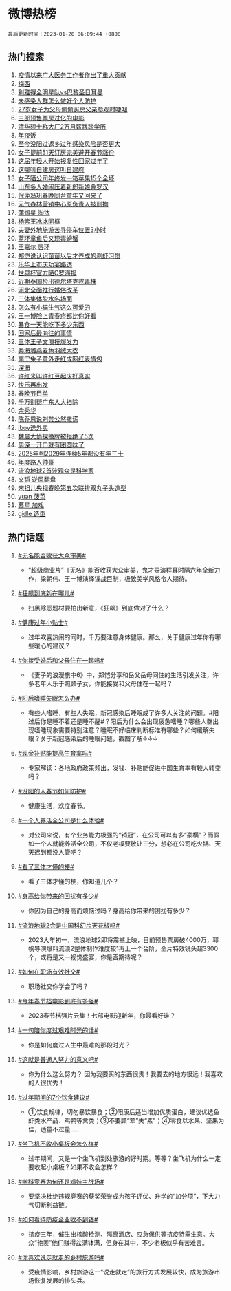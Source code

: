 # 微博热榜

`最后更新时间：2023-01-20 06:09:44 +0800`

## 热门搜索

1. [疫情以来广大医务工作者作出了重大贡献](https://m.weibo.cn/search?containerid=100103type%3D1%26t%3D10%26q%3D%23%E7%96%AB%E6%83%85%E4%BB%A5%E6%9D%A5%E5%B9%BF%E5%A4%A7%E5%8C%BB%E5%8A%A1%E5%B7%A5%E4%BD%9C%E8%80%85%E4%BD%9C%E5%87%BA%E4%BA%86%E9%87%8D%E5%A4%A7%E8%B4%A1%E7%8C%AE%23&stream_entry_id=51&isnewpage=1&extparam=seat%3D1%26cate%3D10103%26dgr%3D0%26filter_type%3Drealtimehot%26pos%3D0%26c_type%3D51%26display_time%3D1674166183%26pre_seqid%3D167416618365308577303&luicode=10000011&lfid=106003type%253D25%2526t%253D3%2526disable_hot%253D1%2526filter_type%253Drealtimehot)
1. [梅西](https://m.weibo.cn/search?containerid=100103type%3D1%26t%3D10%26q%3D%E6%A2%85%E8%A5%BF&stream_entry_id=31&isnewpage=1&extparam=seat%3D1%26realpos%3D1%26band_rank%3D1%26lcate%3D5001%26pos%3D0%26c_type%3D31%26filter_type%3Drealtimehot%26flag%3D0%26q%3D%25E6%25A2%2585%25E8%25A5%25BF%26stream_entry_id%3D31%26dgr%3D0%26cate%3D5001%26display_time%3D1674166183%26pre_seqid%3D167416618365308577303&luicode=10000011&lfid=106003type%253D25%2526t%253D3%2526disable_hot%253D1%2526filter_type%253Drealtimehot)
1. [利雅得全明星队vs巴黎圣日耳曼](https://m.weibo.cn/search?containerid=100103type%3D1%26t%3D10%26q%3D%23%E5%88%A9%E9%9B%85%E5%BE%97%E5%85%A8%E6%98%8E%E6%98%9F%E9%98%9Fvs%E5%B7%B4%E9%BB%8E%E5%9C%A3%E6%97%A5%E8%80%B3%E6%9B%BC%23&stream_entry_id=31&isnewpage=1&extparam=seat%3D1%26realpos%3D2%26band_rank%3D2%26lcate%3D5001%26pos%3D1%26c_type%3D31%26filter_type%3Drealtimehot%26flag%3D0%26q%3D%2523%25E5%2588%25A9%25E9%259B%2585%25E5%25BE%2597%25E5%2585%25A8%25E6%2598%258E%25E6%2598%259F%25E9%2598%259Fvs%25E5%25B7%25B4%25E9%25BB%258E%25E5%259C%25A3%25E6%2597%25A5%25E8%2580%25B3%25E6%259B%25BC%2523%26stream_entry_id%3D31%26dgr%3D0%26cate%3D5001%26display_time%3D1674166183%26pre_seqid%3D167416618365308577303&luicode=10000011&lfid=106003type%253D25%2526t%253D3%2526disable_hot%253D1%2526filter_type%253Drealtimehot)
1. [未感染人群怎么做好个人防护](https://m.weibo.cn/search?containerid=100103type%3D1%26t%3D10%26q%3D%23%E6%9C%AA%E6%84%9F%E6%9F%93%E4%BA%BA%E7%BE%A4%E6%80%8E%E4%B9%88%E5%81%9A%E5%A5%BD%E4%B8%AA%E4%BA%BA%E9%98%B2%E6%8A%A4%23&stream_entry_id=31&isnewpage=1&extparam=seat%3D1%26realpos%3D3%26band_rank%3D3%26lcate%3D5001%26pos%3D2%26c_type%3D31%26filter_type%3Drealtimehot%26flag%3D0%26q%3D%2523%25E6%259C%25AA%25E6%2584%259F%25E6%259F%2593%25E4%25BA%25BA%25E7%25BE%25A4%25E6%2580%258E%25E4%25B9%2588%25E5%2581%259A%25E5%25A5%25BD%25E4%25B8%25AA%25E4%25BA%25BA%25E9%2598%25B2%25E6%258A%25A4%2523%26stream_entry_id%3D31%26dgr%3D0%26cate%3D5001%26display_time%3D1674166183%26pre_seqid%3D167416618365308577303&luicode=10000011&lfid=106003type%253D25%2526t%253D3%2526disable_hot%253D1%2526filter_type%253Drealtimehot)
1. [27岁女子为父母偷偷买房父亲参观时哽咽](https://m.weibo.cn/search?containerid=100103type%3D1%26t%3D10%26q%3D%2327%E5%B2%81%E5%A5%B3%E5%AD%90%E4%B8%BA%E7%88%B6%E6%AF%8D%E5%81%B7%E5%81%B7%E4%B9%B0%E6%88%BF%E7%88%B6%E4%BA%B2%E5%8F%82%E8%A7%82%E6%97%B6%E5%93%BD%E5%92%BD%23&stream_entry_id=31&isnewpage=1&extparam=seat%3D1%26realpos%3D4%26band_rank%3D4%26lcate%3D5001%26pos%3D3%26c_type%3D31%26filter_type%3Drealtimehot%26flag%3D0%26q%3D%252327%25E5%25B2%2581%25E5%25A5%25B3%25E5%25AD%2590%25E4%25B8%25BA%25E7%2588%25B6%25E6%25AF%258D%25E5%2581%25B7%25E5%2581%25B7%25E4%25B9%25B0%25E6%2588%25BF%25E7%2588%25B6%25E4%25BA%25B2%25E5%258F%2582%25E8%25A7%2582%25E6%2597%25B6%25E5%2593%25BD%25E5%2592%25BD%2523%26stream_entry_id%3D31%26dgr%3D0%26cate%3D5001%26display_time%3D1674166183%26pre_seqid%3D167416618365308577303&luicode=10000011&lfid=106003type%253D25%2526t%253D3%2526disable_hot%253D1%2526filter_type%253Drealtimehot)
1. [三部预售票房过亿的电影](https://m.weibo.cn/search?containerid=100103type%3D1%26t%3D10%26q%3D%23%E4%B8%89%E9%83%A8%E9%A2%84%E5%94%AE%E7%A5%A8%E6%88%BF%E8%BF%87%E4%BA%BF%E7%9A%84%E7%94%B5%E5%BD%B1%23&stream_entry_id=31&isnewpage=1&extparam=seat%3D1%26realpos%3D5%26band_rank%3D5%26lcate%3D5001%26pos%3D4%26c_type%3D31%26filter_type%3Drealtimehot%26flag%3D0%26q%3D%2523%25E4%25B8%2589%25E9%2583%25A8%25E9%25A2%2584%25E5%2594%25AE%25E7%25A5%25A8%25E6%2588%25BF%25E8%25BF%2587%25E4%25BA%25BF%25E7%259A%2584%25E7%2594%25B5%25E5%25BD%25B1%2523%26stream_entry_id%3D31%26dgr%3D0%26cate%3D5001%26display_time%3D1674166183%26pre_seqid%3D167416618365308577303&luicode=10000011&lfid=106003type%253D25%2526t%253D3%2526disable_hot%253D1%2526filter_type%253Drealtimehot)
1. [清华硕士称大厂2万月薪践踏学历](https://m.weibo.cn/search?containerid=100103type%3D1%26t%3D10%26q%3D%23%E6%B8%85%E5%8D%8E%E7%A1%95%E5%A3%AB%E7%A7%B0%E5%A4%A7%E5%8E%822%E4%B8%87%E6%9C%88%E8%96%AA%E8%B7%B5%E8%B8%8F%E5%AD%A6%E5%8E%86%23&stream_entry_id=31&isnewpage=1&extparam=seat%3D1%26realpos%3D6%26band_rank%3D6%26lcate%3D5001%26pos%3D5%26c_type%3D31%26filter_type%3Drealtimehot%26flag%3D0%26q%3D%2523%25E6%25B8%2585%25E5%258D%258E%25E7%25A1%2595%25E5%25A3%25AB%25E7%25A7%25B0%25E5%25A4%25A7%25E5%258E%25822%25E4%25B8%2587%25E6%259C%2588%25E8%2596%25AA%25E8%25B7%25B5%25E8%25B8%258F%25E5%25AD%25A6%25E5%258E%2586%2523%26stream_entry_id%3D31%26dgr%3D0%26cate%3D5001%26display_time%3D1674166183%26pre_seqid%3D167416618365308577303&luicode=10000011&lfid=106003type%253D25%2526t%253D3%2526disable_hot%253D1%2526filter_type%253Drealtimehot)
1. [年夜饭](https://m.weibo.cn/search?containerid=100103type%3D1%26t%3D10%26q%3D%23%E5%B9%B4%E5%A4%9C%E9%A5%AD%23&stream_entry_id=31&isnewpage=1&extparam=seat%3D1%26band_rank%3D7%26topic_ad%3D1%26lcate%3D5001%26pos%3D6%26c_type%3D31%26filter_type%3Drealtimehot%26q%3D%2523%25E5%25B9%25B4%25E5%25A4%259C%25E9%25A5%25AD%2523%26stream_entry_id%3D31%26dgr%3D0%26cate%3D5001%26adid%3D178569%26display_time%3D1674166183%26pre_seqid%3D167416618365308577303&luicode=10000011&lfid=106003type%253D25%2526t%253D3%2526disable_hot%253D1%2526filter_type%253Drealtimehot)
1. [至今没阳过返乡过年感染风险是否更大](https://m.weibo.cn/search?containerid=100103type%3D1%26t%3D10%26q%3D%23%E8%87%B3%E4%BB%8A%E6%B2%A1%E9%98%B3%E8%BF%87%E8%BF%94%E4%B9%A1%E8%BF%87%E5%B9%B4%E6%84%9F%E6%9F%93%E9%A3%8E%E9%99%A9%E6%98%AF%E5%90%A6%E6%9B%B4%E5%A4%A7%23&stream_entry_id=31&isnewpage=1&extparam=seat%3D1%26realpos%3D7%26band_rank%3D7%26lcate%3D5001%26pos%3D7%26c_type%3D31%26filter_type%3Drealtimehot%26flag%3D0%26q%3D%2523%25E8%2587%25B3%25E4%25BB%258A%25E6%25B2%25A1%25E9%2598%25B3%25E8%25BF%2587%25E8%25BF%2594%25E4%25B9%25A1%25E8%25BF%2587%25E5%25B9%25B4%25E6%2584%259F%25E6%259F%2593%25E9%25A3%258E%25E9%2599%25A9%25E6%2598%25AF%25E5%2590%25A6%25E6%259B%25B4%25E5%25A4%25A7%2523%26stream_entry_id%3D31%26dgr%3D0%26cate%3D5001%26display_time%3D1674166183%26pre_seqid%3D167416618365308577303&luicode=10000011&lfid=106003type%253D25%2526t%253D3%2526disable_hot%253D1%2526filter_type%253Drealtimehot)
1. [女子提前51天订房完美避开春节涨价](https://m.weibo.cn/search?containerid=100103type%3D1%26t%3D10%26q%3D%23%E5%A5%B3%E5%AD%90%E6%8F%90%E5%89%8D51%E5%A4%A9%E8%AE%A2%E6%88%BF%E5%AE%8C%E7%BE%8E%E9%81%BF%E5%BC%80%E6%98%A5%E8%8A%82%E6%B6%A8%E4%BB%B7%23&stream_entry_id=31&isnewpage=1&extparam=seat%3D1%26realpos%3D8%26band_rank%3D8%26lcate%3D5001%26pos%3D8%26c_type%3D31%26filter_type%3Drealtimehot%26flag%3D0%26q%3D%2523%25E5%25A5%25B3%25E5%25AD%2590%25E6%258F%2590%25E5%2589%258D51%25E5%25A4%25A9%25E8%25AE%25A2%25E6%2588%25BF%25E5%25AE%258C%25E7%25BE%258E%25E9%2581%25BF%25E5%25BC%2580%25E6%2598%25A5%25E8%258A%2582%25E6%25B6%25A8%25E4%25BB%25B7%2523%26stream_entry_id%3D31%26dgr%3D0%26cate%3D5001%26display_time%3D1674166183%26pre_seqid%3D167416618365308577303&luicode=10000011&lfid=106003type%253D25%2526t%253D3%2526disable_hot%253D1%2526filter_type%253Drealtimehot)
1. [这届年轻人开始报复性回家过年了](https://m.weibo.cn/search?containerid=100103type%3D1%26t%3D10%26q%3D%23%E8%BF%99%E5%B1%8A%E5%B9%B4%E8%BD%BB%E4%BA%BA%E5%BC%80%E5%A7%8B%E6%8A%A5%E5%A4%8D%E6%80%A7%E5%9B%9E%E5%AE%B6%E8%BF%87%E5%B9%B4%E4%BA%86%23&stream_entry_id=31&isnewpage=1&extparam=seat%3D1%26realpos%3D9%26band_rank%3D9%26lcate%3D5001%26pos%3D9%26c_type%3D31%26filter_type%3Drealtimehot%26flag%3D0%26q%3D%2523%25E8%25BF%2599%25E5%25B1%258A%25E5%25B9%25B4%25E8%25BD%25BB%25E4%25BA%25BA%25E5%25BC%2580%25E5%25A7%258B%25E6%258A%25A5%25E5%25A4%258D%25E6%2580%25A7%25E5%259B%259E%25E5%25AE%25B6%25E8%25BF%2587%25E5%25B9%25B4%25E4%25BA%2586%2523%26stream_entry_id%3D31%26dgr%3D0%26cate%3D5001%26display_time%3D1674166183%26pre_seqid%3D167416618365308577303&luicode=10000011&lfid=106003type%253D25%2526t%253D3%2526disable_hot%253D1%2526filter_type%253Drealtimehot)
1. [这哪叫自建房这叫自建府](https://m.weibo.cn/search?containerid=100103type%3D1%26t%3D10%26q%3D%23%E8%BF%99%E5%93%AA%E5%8F%AB%E8%87%AA%E5%BB%BA%E6%88%BF%E8%BF%99%E5%8F%AB%E8%87%AA%E5%BB%BA%E5%BA%9C%23&stream_entry_id=31&isnewpage=1&extparam=seat%3D1%26realpos%3D10%26band_rank%3D10%26lcate%3D5001%26pos%3D10%26c_type%3D31%26filter_type%3Drealtimehot%26flag%3D0%26q%3D%2523%25E8%25BF%2599%25E5%2593%25AA%25E5%258F%25AB%25E8%2587%25AA%25E5%25BB%25BA%25E6%2588%25BF%25E8%25BF%2599%25E5%258F%25AB%25E8%2587%25AA%25E5%25BB%25BA%25E5%25BA%259C%2523%26stream_entry_id%3D31%26dgr%3D0%26cate%3D5001%26display_time%3D1674166183%26pre_seqid%3D167416618365308577303&luicode=10000011&lfid=106003type%253D25%2526t%253D3%2526disable_hot%253D1%2526filter_type%253Drealtimehot)
1. [女子晒公司年终发一箱苹果15个全坏](https://m.weibo.cn/search?containerid=100103type%3D1%26t%3D10%26q%3D%23%E5%A5%B3%E5%AD%90%E6%99%92%E5%85%AC%E5%8F%B8%E5%B9%B4%E7%BB%88%E5%8F%91%E4%B8%80%E7%AE%B1%E8%8B%B9%E6%9E%9C15%E4%B8%AA%E5%85%A8%E5%9D%8F%23&stream_entry_id=31&isnewpage=1&extparam=seat%3D1%26realpos%3D11%26band_rank%3D11%26lcate%3D5001%26pos%3D11%26c_type%3D31%26filter_type%3Drealtimehot%26flag%3D1%26q%3D%2523%25E5%25A5%25B3%25E5%25AD%2590%25E6%2599%2592%25E5%2585%25AC%25E5%258F%25B8%25E5%25B9%25B4%25E7%25BB%2588%25E5%258F%2591%25E4%25B8%2580%25E7%25AE%25B1%25E8%258B%25B9%25E6%259E%259C15%25E4%25B8%25AA%25E5%2585%25A8%25E5%259D%258F%2523%26stream_entry_id%3D31%26dgr%3D0%26cate%3D5001%26display_time%3D1674166183%26pre_seqid%3D167416618365308577303&luicode=10000011&lfid=106003type%253D25%2526t%253D3%2526disable_hot%253D1%2526filter_type%253Drealtimehot)
1. [山东多人婚闹压着新郎新娘叠罗汉](https://m.weibo.cn/search?containerid=100103type%3D1%26t%3D10%26q%3D%23%E5%B1%B1%E4%B8%9C%E5%A4%9A%E4%BA%BA%E5%A9%9A%E9%97%B9%E5%8E%8B%E7%9D%80%E6%96%B0%E9%83%8E%E6%96%B0%E5%A8%98%E5%8F%A0%E7%BD%97%E6%B1%89%23&stream_entry_id=31&isnewpage=1&extparam=seat%3D1%26realpos%3D12%26band_rank%3D12%26lcate%3D5001%26pos%3D12%26c_type%3D31%26filter_type%3Drealtimehot%26flag%3D0%26q%3D%2523%25E5%25B1%25B1%25E4%25B8%259C%25E5%25A4%259A%25E4%25BA%25BA%25E5%25A9%259A%25E9%2597%25B9%25E5%258E%258B%25E7%259D%2580%25E6%2596%25B0%25E9%2583%258E%25E6%2596%25B0%25E5%25A8%2598%25E5%258F%25A0%25E7%25BD%2597%25E6%25B1%2589%2523%26stream_entry_id%3D31%26dgr%3D0%26cate%3D5001%26display_time%3D1674166183%26pre_seqid%3D167416618365308577303&luicode=10000011&lfid=106003type%253D25%2526t%253D3%2526disable_hot%253D1%2526filter_type%253Drealtimehot)
1. [倪萍冯巩春晚同台童年又回来了](https://m.weibo.cn/search?containerid=100103type%3D1%26t%3D10%26q%3D%23%E5%80%AA%E8%90%8D%E5%86%AF%E5%B7%A9%E6%98%A5%E6%99%9A%E5%90%8C%E5%8F%B0%E7%AB%A5%E5%B9%B4%E5%8F%88%E5%9B%9E%E6%9D%A5%E4%BA%86%23&stream_entry_id=31&isnewpage=1&extparam=seat%3D1%26realpos%3D13%26band_rank%3D13%26lcate%3D5001%26pos%3D13%26c_type%3D31%26filter_type%3Drealtimehot%26flag%3D0%26q%3D%2523%25E5%2580%25AA%25E8%2590%258D%25E5%2586%25AF%25E5%25B7%25A9%25E6%2598%25A5%25E6%2599%259A%25E5%2590%258C%25E5%258F%25B0%25E7%25AB%25A5%25E5%25B9%25B4%25E5%258F%2588%25E5%259B%259E%25E6%259D%25A5%25E4%25BA%2586%2523%26stream_entry_id%3D31%26dgr%3D0%26cate%3D5001%26display_time%3D1674166183%26pre_seqid%3D167416618365308577303&luicode=10000011&lfid=106003type%253D25%2526t%253D3%2526disable_hot%253D1%2526filter_type%253Drealtimehot)
1. [元气森林营销中心原负责人被刑拘](https://m.weibo.cn/search?containerid=100103type%3D1%26t%3D10%26q%3D%23%E5%85%83%E6%B0%94%E6%A3%AE%E6%9E%97%E8%90%A5%E9%94%80%E4%B8%AD%E5%BF%83%E5%8E%9F%E8%B4%9F%E8%B4%A3%E4%BA%BA%E8%A2%AB%E5%88%91%E6%8B%98%23&stream_entry_id=31&isnewpage=1&extparam=seat%3D1%26realpos%3D14%26band_rank%3D14%26lcate%3D5001%26pos%3D14%26c_type%3D31%26filter_type%3Drealtimehot%26flag%3D0%26q%3D%2523%25E5%2585%2583%25E6%25B0%2594%25E6%25A3%25AE%25E6%259E%2597%25E8%2590%25A5%25E9%2594%2580%25E4%25B8%25AD%25E5%25BF%2583%25E5%258E%259F%25E8%25B4%259F%25E8%25B4%25A3%25E4%25BA%25BA%25E8%25A2%25AB%25E5%2588%2591%25E6%258B%2598%2523%26stream_entry_id%3D31%26dgr%3D0%26cate%3D5001%26display_time%3D1674166183%26pre_seqid%3D167416618365308577303&luicode=10000011&lfid=106003type%253D25%2526t%253D3%2526disable_hot%253D1%2526filter_type%253Drealtimehot)
1. [蒲熠星 淘汰](https://m.weibo.cn/search?containerid=100103type%3D1%26t%3D10%26q%3D%E8%92%B2%E7%86%A0%E6%98%9F+%E6%B7%98%E6%B1%B0&stream_entry_id=31&isnewpage=1&extparam=seat%3D1%26realpos%3D15%26band_rank%3D15%26lcate%3D5001%26pos%3D15%26c_type%3D31%26filter_type%3Drealtimehot%26flag%3D0%26q%3D%25E8%2592%25B2%25E7%2586%25A0%25E6%2598%259F%2520%25E6%25B7%2598%25E6%25B1%25B0%26stream_entry_id%3D31%26dgr%3D0%26cate%3D5001%26display_time%3D1674166183%26pre_seqid%3D167416618365308577303&luicode=10000011&lfid=106003type%253D25%2526t%253D3%2526disable_hot%253D1%2526filter_type%253Drealtimehot)
1. [杨紫王冰冰同框](https://m.weibo.cn/search?containerid=100103type%3D1%26t%3D10%26q%3D%23%E6%9D%A8%E7%B4%AB%E7%8E%8B%E5%86%B0%E5%86%B0%E5%90%8C%E6%A1%86%23&stream_entry_id=31&isnewpage=1&extparam=seat%3D1%26realpos%3D16%26band_rank%3D16%26lcate%3D5001%26pos%3D16%26c_type%3D31%26filter_type%3Drealtimehot%26flag%3D0%26q%3D%2523%25E6%259D%25A8%25E7%25B4%25AB%25E7%258E%258B%25E5%2586%25B0%25E5%2586%25B0%25E5%2590%258C%25E6%25A1%2586%2523%26stream_entry_id%3D31%26dgr%3D0%26cate%3D5001%26display_time%3D1674166183%26pre_seqid%3D167416618365308577303&luicode=10000011&lfid=106003type%253D25%2526t%253D3%2526disable_hot%253D1%2526filter_type%253Drealtimehot)
1. [夫妻外地旅游苦寻停车位置3小时](https://m.weibo.cn/search?containerid=100103type%3D1%26t%3D10%26q%3D%23%E5%A4%AB%E5%A6%BB%E5%A4%96%E5%9C%B0%E6%97%85%E6%B8%B8%E8%8B%A6%E5%AF%BB%E5%81%9C%E8%BD%A6%E4%BD%8D%E7%BD%AE3%E5%B0%8F%E6%97%B6%23&stream_entry_id=31&isnewpage=1&extparam=seat%3D1%26realpos%3D17%26band_rank%3D17%26lcate%3D5001%26pos%3D17%26c_type%3D31%26filter_type%3Drealtimehot%26flag%3D0%26q%3D%2523%25E5%25A4%25AB%25E5%25A6%25BB%25E5%25A4%2596%25E5%259C%25B0%25E6%2597%2585%25E6%25B8%25B8%25E8%258B%25A6%25E5%25AF%25BB%25E5%2581%259C%25E8%25BD%25A6%25E4%25BD%258D%25E7%25BD%25AE3%25E5%25B0%258F%25E6%2597%25B6%2523%26stream_entry_id%3D31%26dgr%3D0%26cate%3D5001%26display_time%3D1674166183%26pre_seqid%3D167416618365308577303&luicode=10000011&lfid=106003type%253D25%2526t%253D3%2526disable_hot%253D1%2526filter_type%253Drealtimehot)
1. [蓝环章鱼后又现毒螃蟹](https://m.weibo.cn/search?containerid=100103type%3D1%26t%3D10%26q%3D%23%E8%93%9D%E7%8E%AF%E7%AB%A0%E9%B1%BC%E5%90%8E%E5%8F%88%E7%8E%B0%E6%AF%92%E8%9E%83%E8%9F%B9%23&stream_entry_id=31&isnewpage=1&extparam=seat%3D1%26realpos%3D18%26band_rank%3D18%26lcate%3D5001%26pos%3D18%26c_type%3D31%26filter_type%3Drealtimehot%26flag%3D0%26q%3D%2523%25E8%2593%259D%25E7%258E%25AF%25E7%25AB%25A0%25E9%25B1%25BC%25E5%2590%258E%25E5%258F%2588%25E7%258E%25B0%25E6%25AF%2592%25E8%259E%2583%25E8%259F%25B9%2523%26stream_entry_id%3D31%26dgr%3D0%26cate%3D5001%26display_time%3D1674166183%26pre_seqid%3D167416618365308577303&luicode=10000011&lfid=106003type%253D25%2526t%253D3%2526disable_hot%253D1%2526filter_type%253Drealtimehot)
1. [王嘉尔 唇环](https://m.weibo.cn/search?containerid=100103type%3D1%26t%3D10%26q%3D%E7%8E%8B%E5%98%89%E5%B0%94+%E5%94%87%E7%8E%AF&stream_entry_id=31&isnewpage=1&extparam=seat%3D1%26realpos%3D19%26band_rank%3D19%26lcate%3D5001%26pos%3D19%26c_type%3D31%26filter_type%3Drealtimehot%26flag%3D0%26q%3D%25E7%258E%258B%25E5%2598%2589%25E5%25B0%2594%2520%25E5%2594%2587%25E7%258E%25AF%26stream_entry_id%3D31%26dgr%3D0%26cate%3D5001%26display_time%3D1674166183%26pre_seqid%3D167416618365308577303&luicode=10000011&lfid=106003type%253D25%2526t%253D3%2526disable_hot%253D1%2526filter_type%253Drealtimehot)
1. [郑恺说认识苗苗以后才养成的剥虾习惯](https://m.weibo.cn/search?containerid=100103type%3D1%26t%3D10%26q%3D%23%E9%83%91%E6%81%BA%E8%AF%B4%E8%AE%A4%E8%AF%86%E8%8B%97%E8%8B%97%E4%BB%A5%E5%90%8E%E6%89%8D%E5%85%BB%E6%88%90%E7%9A%84%E5%89%A5%E8%99%BE%E4%B9%A0%E6%83%AF%23&stream_entry_id=31&isnewpage=1&extparam=seat%3D1%26realpos%3D20%26band_rank%3D20%26lcate%3D5001%26pos%3D20%26c_type%3D31%26filter_type%3Drealtimehot%26flag%3D0%26q%3D%2523%25E9%2583%2591%25E6%2581%25BA%25E8%25AF%25B4%25E8%25AE%25A4%25E8%25AF%2586%25E8%258B%2597%25E8%258B%2597%25E4%25BB%25A5%25E5%2590%258E%25E6%2589%258D%25E5%2585%25BB%25E6%2588%2590%25E7%259A%2584%25E5%2589%25A5%25E8%2599%25BE%25E4%25B9%25A0%25E6%2583%25AF%2523%26stream_entry_id%3D31%26dgr%3D0%26cate%3D5001%26display_time%3D1674166183%26pre_seqid%3D167416618365308577303&luicode=10000011&lfid=106003type%253D25%2526t%253D3%2526disable_hot%253D1%2526filter_type%253Drealtimehot)
1. [乐华上市庆功宴路透](https://m.weibo.cn/search?containerid=100103type%3D1%26t%3D10%26q%3D%23%E4%B9%90%E5%8D%8E%E4%B8%8A%E5%B8%82%E5%BA%86%E5%8A%9F%E5%AE%B4%E8%B7%AF%E9%80%8F%23&stream_entry_id=31&isnewpage=1&extparam=seat%3D1%26realpos%3D21%26band_rank%3D21%26lcate%3D5001%26pos%3D21%26c_type%3D31%26filter_type%3Drealtimehot%26flag%3D0%26q%3D%2523%25E4%25B9%2590%25E5%258D%258E%25E4%25B8%258A%25E5%25B8%2582%25E5%25BA%2586%25E5%258A%259F%25E5%25AE%25B4%25E8%25B7%25AF%25E9%2580%258F%2523%26stream_entry_id%3D31%26dgr%3D0%26cate%3D5001%26display_time%3D1674166183%26pre_seqid%3D167416618365308577303&luicode=10000011&lfid=106003type%253D25%2526t%253D3%2526disable_hot%253D1%2526filter_type%253Drealtimehot)
1. [世界杯官方晒C罗海报](https://m.weibo.cn/search?containerid=100103type%3D1%26t%3D10%26q%3D%23%E4%B8%96%E7%95%8C%E6%9D%AF%E5%AE%98%E6%96%B9%E6%99%92C%E7%BD%97%E6%B5%B7%E6%8A%A5%23&stream_entry_id=31&isnewpage=1&extparam=seat%3D1%26realpos%3D22%26band_rank%3D22%26lcate%3D5001%26pos%3D22%26c_type%3D31%26filter_type%3Drealtimehot%26flag%3D0%26q%3D%2523%25E4%25B8%2596%25E7%2595%258C%25E6%259D%25AF%25E5%25AE%2598%25E6%2596%25B9%25E6%2599%2592C%25E7%25BD%2597%25E6%25B5%25B7%25E6%258A%25A5%2523%26stream_entry_id%3D31%26dgr%3D0%26cate%3D5001%26display_time%3D1674166183%26pre_seqid%3D167416618365308577303&luicode=10000011&lfid=106003type%253D25%2526t%253D3%2526disable_hot%253D1%2526filter_type%253Drealtimehot)
1. [近期泰国检出德尔塔克戎毒株](https://m.weibo.cn/search?containerid=100103type%3D1%26t%3D10%26q%3D%23%E8%BF%91%E6%9C%9F%E6%B3%B0%E5%9B%BD%E6%A3%80%E5%87%BA%E5%BE%B7%E5%B0%94%E5%A1%94%E5%85%8B%E6%88%8E%E6%AF%92%E6%A0%AA%23&stream_entry_id=31&isnewpage=1&extparam=seat%3D1%26realpos%3D23%26band_rank%3D23%26lcate%3D5001%26pos%3D23%26c_type%3D31%26filter_type%3Drealtimehot%26flag%3D0%26q%3D%2523%25E8%25BF%2591%25E6%259C%259F%25E6%25B3%25B0%25E5%259B%25BD%25E6%25A3%2580%25E5%2587%25BA%25E5%25BE%25B7%25E5%25B0%2594%25E5%25A1%2594%25E5%2585%258B%25E6%2588%258E%25E6%25AF%2592%25E6%25A0%25AA%2523%26stream_entry_id%3D31%26dgr%3D0%26cate%3D5001%26display_time%3D1674166183%26pre_seqid%3D167416618365308577303&luicode=10000011&lfid=106003type%253D25%2526t%253D3%2526disable_hot%253D1%2526filter_type%253Drealtimehot)
1. [河北全面推行婚俗改革](https://m.weibo.cn/search?containerid=100103type%3D1%26t%3D10%26q%3D%23%E6%B2%B3%E5%8C%97%E5%85%A8%E9%9D%A2%E6%8E%A8%E8%A1%8C%E5%A9%9A%E4%BF%97%E6%94%B9%E9%9D%A9%23&stream_entry_id=31&isnewpage=1&extparam=seat%3D1%26realpos%3D24%26band_rank%3D24%26lcate%3D5001%26pos%3D24%26c_type%3D31%26filter_type%3Drealtimehot%26flag%3D0%26q%3D%2523%25E6%25B2%25B3%25E5%258C%2597%25E5%2585%25A8%25E9%259D%25A2%25E6%258E%25A8%25E8%25A1%258C%25E5%25A9%259A%25E4%25BF%2597%25E6%2594%25B9%25E9%259D%25A9%2523%26stream_entry_id%3D31%26dgr%3D0%26cate%3D5001%26display_time%3D1674166183%26pre_seqid%3D167416618365308577303&luicode=10000011&lfid=106003type%253D25%2526t%253D3%2526disable_hot%253D1%2526filter_type%253Drealtimehot)
1. [三体集体脱水名场面](https://m.weibo.cn/search?containerid=100103type%3D1%26t%3D10%26q%3D%23%E4%B8%89%E4%BD%93%E9%9B%86%E4%BD%93%E8%84%B1%E6%B0%B4%E5%90%8D%E5%9C%BA%E9%9D%A2%23&stream_entry_id=31&isnewpage=1&extparam=seat%3D1%26realpos%3D25%26band_rank%3D25%26lcate%3D5001%26pos%3D25%26c_type%3D31%26filter_type%3Drealtimehot%26flag%3D0%26q%3D%2523%25E4%25B8%2589%25E4%25BD%2593%25E9%259B%2586%25E4%25BD%2593%25E8%2584%25B1%25E6%25B0%25B4%25E5%2590%258D%25E5%259C%25BA%25E9%259D%25A2%2523%26stream_entry_id%3D31%26dgr%3D0%26cate%3D5001%26display_time%3D1674166183%26pre_seqid%3D167416618365308577303&luicode=10000011&lfid=106003type%253D25%2526t%253D3%2526disable_hot%253D1%2526filter_type%253Drealtimehot)
1. [怎么有小猫生气这么可爱的](https://m.weibo.cn/search?containerid=100103type%3D1%26t%3D10%26q%3D%23%E6%80%8E%E4%B9%88%E6%9C%89%E5%B0%8F%E7%8C%AB%E7%94%9F%E6%B0%94%E8%BF%99%E4%B9%88%E5%8F%AF%E7%88%B1%E7%9A%84%23&stream_entry_id=31&isnewpage=1&extparam=seat%3D1%26realpos%3D26%26band_rank%3D26%26lcate%3D5001%26pos%3D26%26c_type%3D31%26filter_type%3Drealtimehot%26flag%3D0%26q%3D%2523%25E6%2580%258E%25E4%25B9%2588%25E6%259C%2589%25E5%25B0%258F%25E7%258C%25AB%25E7%2594%259F%25E6%25B0%2594%25E8%25BF%2599%25E4%25B9%2588%25E5%258F%25AF%25E7%2588%25B1%25E7%259A%2584%2523%26stream_entry_id%3D31%26dgr%3D0%26cate%3D5001%26display_time%3D1674166183%26pre_seqid%3D167416618365308577303&luicode=10000011&lfid=106003type%253D25%2526t%253D3%2526disable_hot%253D1%2526filter_type%253Drealtimehot)
1. [王一博脸上青春痘都比你好看](https://m.weibo.cn/search?containerid=100103type%3D1%26t%3D10%26q%3D%23%E7%8E%8B%E4%B8%80%E5%8D%9A%E8%84%B8%E4%B8%8A%E9%9D%92%E6%98%A5%E7%97%98%E9%83%BD%E6%AF%94%E4%BD%A0%E5%A5%BD%E7%9C%8B%23&stream_entry_id=31&isnewpage=1&extparam=seat%3D1%26realpos%3D27%26band_rank%3D27%26lcate%3D5001%26pos%3D27%26c_type%3D31%26filter_type%3Drealtimehot%26flag%3D0%26q%3D%2523%25E7%258E%258B%25E4%25B8%2580%25E5%258D%259A%25E8%2584%25B8%25E4%25B8%258A%25E9%259D%2592%25E6%2598%25A5%25E7%2597%2598%25E9%2583%25BD%25E6%25AF%2594%25E4%25BD%25A0%25E5%25A5%25BD%25E7%259C%258B%2523%26stream_entry_id%3D31%26dgr%3D0%26cate%3D5001%26display_time%3D1674166183%26pre_seqid%3D167416618365308577303&luicode=10000011&lfid=106003type%253D25%2526t%253D3%2526disable_hot%253D1%2526filter_type%253Drealtimehot)
1. [暴食一天能吃下多少东西](https://m.weibo.cn/search?containerid=100103type%3D1%26t%3D10%26q%3D%23%E6%9A%B4%E9%A3%9F%E4%B8%80%E5%A4%A9%E8%83%BD%E5%90%83%E4%B8%8B%E5%A4%9A%E5%B0%91%E4%B8%9C%E8%A5%BF%23&stream_entry_id=31&isnewpage=1&extparam=seat%3D1%26realpos%3D28%26band_rank%3D28%26lcate%3D5001%26pos%3D28%26c_type%3D31%26filter_type%3Drealtimehot%26flag%3D0%26q%3D%2523%25E6%259A%25B4%25E9%25A3%259F%25E4%25B8%2580%25E5%25A4%25A9%25E8%2583%25BD%25E5%2590%2583%25E4%25B8%258B%25E5%25A4%259A%25E5%25B0%2591%25E4%25B8%259C%25E8%25A5%25BF%2523%26stream_entry_id%3D31%26dgr%3D0%26cate%3D5001%26display_time%3D1674166183%26pre_seqid%3D167416618365308577303&luicode=10000011&lfid=106003type%253D25%2526t%253D3%2526disable_hot%253D1%2526filter_type%253Drealtimehot)
1. [回家后最向往的事情](https://m.weibo.cn/search?containerid=100103type%3D1%26t%3D10%26q%3D%23%E5%9B%9E%E5%AE%B6%E5%90%8E%E6%9C%80%E5%90%91%E5%BE%80%E7%9A%84%E4%BA%8B%E6%83%85%23&stream_entry_id=31&isnewpage=1&extparam=seat%3D1%26realpos%3D29%26band_rank%3D29%26lcate%3D5001%26pos%3D29%26c_type%3D31%26filter_type%3Drealtimehot%26flag%3D0%26q%3D%2523%25E5%259B%259E%25E5%25AE%25B6%25E5%2590%258E%25E6%259C%2580%25E5%2590%2591%25E5%25BE%2580%25E7%259A%2584%25E4%25BA%258B%25E6%2583%2585%2523%26stream_entry_id%3D31%26dgr%3D0%26cate%3D5001%26display_time%3D1674166183%26pre_seqid%3D167416618365308577303&luicode=10000011&lfid=106003type%253D25%2526t%253D3%2526disable_hot%253D1%2526filter_type%253Drealtimehot)
1. [三体王子文演技爆发力](https://m.weibo.cn/search?containerid=100103type%3D1%26t%3D10%26q%3D%23%E4%B8%89%E4%BD%93%E7%8E%8B%E5%AD%90%E6%96%87%E6%BC%94%E6%8A%80%E7%88%86%E5%8F%91%E5%8A%9B%23&stream_entry_id=31&isnewpage=1&extparam=seat%3D1%26realpos%3D30%26band_rank%3D30%26lcate%3D5001%26pos%3D30%26c_type%3D31%26filter_type%3Drealtimehot%26flag%3D0%26q%3D%2523%25E4%25B8%2589%25E4%25BD%2593%25E7%258E%258B%25E5%25AD%2590%25E6%2596%2587%25E6%25BC%2594%25E6%258A%2580%25E7%2588%2586%25E5%258F%2591%25E5%258A%259B%2523%26stream_entry_id%3D31%26dgr%3D0%26cate%3D5001%26display_time%3D1674166183%26pre_seqid%3D167416618365308577303&luicode=10000011&lfid=106003type%253D25%2526t%253D3%2526disable_hot%253D1%2526filter_type%253Drealtimehot)
1. [秦海璐燕麦色羽绒大衣](https://m.weibo.cn/search?containerid=100103type%3D1%26t%3D10%26q%3D%23%E7%A7%A6%E6%B5%B7%E7%92%90%E7%87%95%E9%BA%A6%E8%89%B2%E7%BE%BD%E7%BB%92%E5%A4%A7%E8%A1%A3%23&stream_entry_id=31&isnewpage=1&extparam=seat%3D1%26realpos%3D31%26band_rank%3D31%26lcate%3D5001%26pos%3D31%26c_type%3D31%26filter_type%3Drealtimehot%26flag%3D1%26q%3D%2523%25E7%25A7%25A6%25E6%25B5%25B7%25E7%2592%2590%25E7%2587%2595%25E9%25BA%25A6%25E8%2589%25B2%25E7%25BE%25BD%25E7%25BB%2592%25E5%25A4%25A7%25E8%25A1%25A3%2523%26stream_entry_id%3D31%26dgr%3D0%26cate%3D5001%26display_time%3D1674166183%26pre_seqid%3D167416618365308577303&luicode=10000011&lfid=106003type%253D25%2526t%253D3%2526disable_hot%253D1%2526filter_type%253Drealtimehot)
1. [南宁兔子意外走红成网红表情包](https://m.weibo.cn/search?containerid=100103type%3D1%26t%3D10%26q%3D%23%E5%8D%97%E5%AE%81%E5%85%94%E5%AD%90%E6%84%8F%E5%A4%96%E8%B5%B0%E7%BA%A2%E6%88%90%E7%BD%91%E7%BA%A2%E8%A1%A8%E6%83%85%E5%8C%85%23&stream_entry_id=31&isnewpage=1&extparam=seat%3D1%26realpos%3D32%26band_rank%3D32%26lcate%3D5001%26pos%3D32%26c_type%3D31%26filter_type%3Drealtimehot%26flag%3D0%26q%3D%2523%25E5%258D%2597%25E5%25AE%2581%25E5%2585%2594%25E5%25AD%2590%25E6%2584%258F%25E5%25A4%2596%25E8%25B5%25B0%25E7%25BA%25A2%25E6%2588%2590%25E7%25BD%2591%25E7%25BA%25A2%25E8%25A1%25A8%25E6%2583%2585%25E5%258C%2585%2523%26stream_entry_id%3D31%26dgr%3D0%26cate%3D5001%26display_time%3D1674166183%26pre_seqid%3D167416618365308577303&luicode=10000011&lfid=106003type%253D25%2526t%253D3%2526disable_hot%253D1%2526filter_type%253Drealtimehot)
1. [深海](https://m.weibo.cn/search?containerid=100103type%3D1%26t%3D10%26q%3D%E6%B7%B1%E6%B5%B7&stream_entry_id=31&isnewpage=1&extparam=seat%3D1%26realpos%3D33%26band_rank%3D33%26lcate%3D5001%26pos%3D33%26c_type%3D31%26filter_type%3Drealtimehot%26flag%3D0%26q%3D%25E6%25B7%25B1%25E6%25B5%25B7%26stream_entry_id%3D31%26dgr%3D0%26cate%3D5001%26display_time%3D1674166183%26pre_seqid%3D167416618365308577303&luicode=10000011&lfid=106003type%253D25%2526t%253D3%2526disable_hot%253D1%2526filter_type%253Drealtimehot)
1. [许红米叫许红豆起床好真实](https://m.weibo.cn/search?containerid=100103type%3D1%26t%3D10%26q%3D%23%E8%AE%B8%E7%BA%A2%E7%B1%B3%E5%8F%AB%E8%AE%B8%E7%BA%A2%E8%B1%86%E8%B5%B7%E5%BA%8A%E5%A5%BD%E7%9C%9F%E5%AE%9E%23&stream_entry_id=31&isnewpage=1&extparam=seat%3D1%26realpos%3D34%26band_rank%3D34%26lcate%3D5001%26pos%3D34%26c_type%3D31%26filter_type%3Drealtimehot%26flag%3D0%26q%3D%2523%25E8%25AE%25B8%25E7%25BA%25A2%25E7%25B1%25B3%25E5%258F%25AB%25E8%25AE%25B8%25E7%25BA%25A2%25E8%25B1%2586%25E8%25B5%25B7%25E5%25BA%258A%25E5%25A5%25BD%25E7%259C%259F%25E5%25AE%259E%2523%26stream_entry_id%3D31%26dgr%3D0%26cate%3D5001%26display_time%3D1674166183%26pre_seqid%3D167416618365308577303&luicode=10000011&lfid=106003type%253D25%2526t%253D3%2526disable_hot%253D1%2526filter_type%253Drealtimehot)
1. [快乐再出发](https://m.weibo.cn/search?containerid=100103type%3D1%26t%3D10%26q%3D%E5%BF%AB%E4%B9%90%E5%86%8D%E5%87%BA%E5%8F%91&stream_entry_id=31&isnewpage=1&extparam=seat%3D1%26realpos%3D35%26band_rank%3D35%26lcate%3D5001%26pos%3D35%26c_type%3D31%26filter_type%3Drealtimehot%26flag%3D0%26q%3D%25E5%25BF%25AB%25E4%25B9%2590%25E5%2586%258D%25E5%2587%25BA%25E5%258F%2591%26stream_entry_id%3D31%26dgr%3D0%26cate%3D5001%26display_time%3D1674166183%26pre_seqid%3D167416618365308577303&luicode=10000011&lfid=106003type%253D25%2526t%253D3%2526disable_hot%253D1%2526filter_type%253Drealtimehot)
1. [春晚节目单](https://m.weibo.cn/search?containerid=100103type%3D1%26t%3D10%26q%3D%23%E6%98%A5%E6%99%9A%E8%8A%82%E7%9B%AE%E5%8D%95%23&stream_entry_id=31&isnewpage=1&extparam=seat%3D1%26realpos%3D36%26band_rank%3D36%26lcate%3D5001%26pos%3D36%26c_type%3D31%26filter_type%3Drealtimehot%26flag%3D0%26q%3D%2523%25E6%2598%25A5%25E6%2599%259A%25E8%258A%2582%25E7%259B%25AE%25E5%258D%2595%2523%26stream_entry_id%3D31%26dgr%3D0%26cate%3D5001%26display_time%3D1674166183%26pre_seqid%3D167416618365308577303&luicode=10000011&lfid=106003type%253D25%2526t%253D3%2526disable_hot%253D1%2526filter_type%253Drealtimehot)
1. [千万别帮广东人大扫除](https://m.weibo.cn/search?containerid=100103type%3D1%26t%3D10%26q%3D%23%E5%8D%83%E4%B8%87%E5%88%AB%E5%B8%AE%E5%B9%BF%E4%B8%9C%E4%BA%BA%E5%A4%A7%E6%89%AB%E9%99%A4%23&stream_entry_id=31&isnewpage=1&extparam=seat%3D1%26realpos%3D37%26band_rank%3D37%26lcate%3D5001%26pos%3D37%26c_type%3D31%26filter_type%3Drealtimehot%26flag%3D0%26q%3D%2523%25E5%258D%2583%25E4%25B8%2587%25E5%2588%25AB%25E5%25B8%25AE%25E5%25B9%25BF%25E4%25B8%259C%25E4%25BA%25BA%25E5%25A4%25A7%25E6%2589%25AB%25E9%2599%25A4%2523%26stream_entry_id%3D31%26dgr%3D0%26cate%3D5001%26display_time%3D1674166183%26pre_seqid%3D167416618365308577303&luicode=10000011&lfid=106003type%253D25%2526t%253D3%2526disable_hot%253D1%2526filter_type%253Drealtimehot)
1. [余秀华](https://m.weibo.cn/search?containerid=100103type%3D1%26t%3D10%26q%3D%E4%BD%99%E7%A7%80%E5%8D%8E&stream_entry_id=31&isnewpage=1&extparam=seat%3D1%26realpos%3D38%26band_rank%3D38%26lcate%3D5001%26pos%3D38%26c_type%3D31%26filter_type%3Drealtimehot%26flag%3D0%26q%3D%25E4%25BD%2599%25E7%25A7%2580%25E5%258D%258E%26stream_entry_id%3D31%26dgr%3D0%26cate%3D5001%26display_time%3D1674166183%26pre_seqid%3D167416618365308577303&luicode=10000011&lfid=106003type%253D25%2526t%253D3%2526disable_hot%253D1%2526filter_type%253Drealtimehot)
1. [陈乔恩说刘芸公然撒谎](https://m.weibo.cn/search?containerid=100103type%3D1%26t%3D10%26q%3D%23%E9%99%88%E4%B9%94%E6%81%A9%E8%AF%B4%E5%88%98%E8%8A%B8%E5%85%AC%E7%84%B6%E6%92%92%E8%B0%8E%23&stream_entry_id=31&isnewpage=1&extparam=seat%3D1%26realpos%3D39%26band_rank%3D39%26lcate%3D5001%26pos%3D39%26c_type%3D31%26filter_type%3Drealtimehot%26flag%3D0%26q%3D%2523%25E9%2599%2588%25E4%25B9%2594%25E6%2581%25A9%25E8%25AF%25B4%25E5%2588%2598%25E8%258A%25B8%25E5%2585%25AC%25E7%2584%25B6%25E6%2592%2592%25E8%25B0%258E%2523%26stream_entry_id%3D31%26dgr%3D0%26cate%3D5001%26display_time%3D1674166183%26pre_seqid%3D167416618365308577303&luicode=10000011&lfid=106003type%253D25%2526t%253D3%2526disable_hot%253D1%2526filter_type%253Drealtimehot)
1. [iboy送外卖](https://m.weibo.cn/search?containerid=100103type%3D1%26t%3D10%26q%3D%23iboy%E9%80%81%E5%A4%96%E5%8D%96%23&stream_entry_id=31&isnewpage=1&extparam=seat%3D1%26realpos%3D40%26band_rank%3D40%26lcate%3D5001%26pos%3D40%26c_type%3D31%26filter_type%3Drealtimehot%26flag%3D0%26q%3D%2523iboy%25E9%2580%2581%25E5%25A4%2596%25E5%258D%2596%2523%26stream_entry_id%3D31%26dgr%3D0%26cate%3D5001%26display_time%3D1674166183%26pre_seqid%3D167416618365308577303&luicode=10000011&lfid=106003type%253D25%2526t%253D3%2526disable_hot%253D1%2526filter_type%253Drealtimehot)
1. [魏晨大侦探换牌被拒绝了5次](https://m.weibo.cn/search?containerid=100103type%3D1%26t%3D10%26q%3D%23%E9%AD%8F%E6%99%A8%E5%A4%A7%E4%BE%A6%E6%8E%A2%E6%8D%A2%E7%89%8C%E8%A2%AB%E6%8B%92%E7%BB%9D%E4%BA%865%E6%AC%A1%23&stream_entry_id=31&isnewpage=1&extparam=seat%3D1%26realpos%3D41%26band_rank%3D41%26lcate%3D5001%26pos%3D41%26c_type%3D31%26filter_type%3Drealtimehot%26flag%3D0%26q%3D%2523%25E9%25AD%258F%25E6%2599%25A8%25E5%25A4%25A7%25E4%25BE%25A6%25E6%258E%25A2%25E6%258D%25A2%25E7%2589%258C%25E8%25A2%25AB%25E6%258B%2592%25E7%25BB%259D%25E4%25BA%25865%25E6%25AC%25A1%2523%26stream_entry_id%3D31%26dgr%3D0%26cate%3D5001%26display_time%3D1674166183%26pre_seqid%3D167416618365308577303&luicode=10000011&lfid=106003type%253D25%2526t%253D3%2526disable_hot%253D1%2526filter_type%253Drealtimehot)
1. [周深一开口就有团圆味了](https://m.weibo.cn/search?containerid=100103type%3D1%26t%3D10%26q%3D%23%E5%91%A8%E6%B7%B1%E4%B8%80%E5%BC%80%E5%8F%A3%E5%B0%B1%E6%9C%89%E5%9B%A2%E5%9C%86%E5%91%B3%E4%BA%86%23&stream_entry_id=31&isnewpage=1&extparam=seat%3D1%26realpos%3D42%26band_rank%3D42%26lcate%3D5001%26pos%3D42%26c_type%3D31%26filter_type%3Drealtimehot%26flag%3D0%26q%3D%2523%25E5%2591%25A8%25E6%25B7%25B1%25E4%25B8%2580%25E5%25BC%2580%25E5%258F%25A3%25E5%25B0%25B1%25E6%259C%2589%25E5%259B%25A2%25E5%259C%2586%25E5%2591%25B3%25E4%25BA%2586%2523%26stream_entry_id%3D31%26dgr%3D0%26cate%3D5001%26display_time%3D1674166183%26pre_seqid%3D167416618365308577303&luicode=10000011&lfid=106003type%253D25%2526t%253D3%2526disable_hot%253D1%2526filter_type%253Drealtimehot)
1. [2025年到2029年连续5年都没有年三十](https://m.weibo.cn/search?containerid=100103type%3D1%26t%3D10%26q%3D%232025%E5%B9%B4%E5%88%B02029%E5%B9%B4%E8%BF%9E%E7%BB%AD5%E5%B9%B4%E9%83%BD%E6%B2%A1%E6%9C%89%E5%B9%B4%E4%B8%89%E5%8D%81%23&stream_entry_id=31&isnewpage=1&extparam=seat%3D1%26realpos%3D43%26band_rank%3D43%26lcate%3D5001%26pos%3D43%26c_type%3D31%26filter_type%3Drealtimehot%26flag%3D1%26q%3D%25232025%25E5%25B9%25B4%25E5%2588%25B02029%25E5%25B9%25B4%25E8%25BF%259E%25E7%25BB%25AD5%25E5%25B9%25B4%25E9%2583%25BD%25E6%25B2%25A1%25E6%259C%2589%25E5%25B9%25B4%25E4%25B8%2589%25E5%258D%2581%2523%26stream_entry_id%3D31%26dgr%3D0%26cate%3D5001%26display_time%3D1674166183%26pre_seqid%3D167416618365308577303&luicode=10000011&lfid=106003type%253D25%2526t%253D3%2526disable_hot%253D1%2526filter_type%253Drealtimehot)
1. [年度路人帅哥](https://m.weibo.cn/search?containerid=100103type%3D1%26t%3D10%26q%3D%23%E5%B9%B4%E5%BA%A6%E8%B7%AF%E4%BA%BA%E5%B8%85%E5%93%A5%23&stream_entry_id=31&isnewpage=1&extparam=seat%3D1%26realpos%3D44%26band_rank%3D44%26lcate%3D5001%26pos%3D44%26c_type%3D31%26filter_type%3Drealtimehot%26flag%3D0%26q%3D%2523%25E5%25B9%25B4%25E5%25BA%25A6%25E8%25B7%25AF%25E4%25BA%25BA%25E5%25B8%2585%25E5%2593%25A5%2523%26stream_entry_id%3D31%26dgr%3D0%26cate%3D5001%26display_time%3D1674166183%26pre_seqid%3D167416618365308577303&luicode=10000011&lfid=106003type%253D25%2526t%253D3%2526disable_hot%253D1%2526filter_type%253Drealtimehot)
1. [流浪地球2首波观众是科学家](https://m.weibo.cn/search?containerid=100103type%3D1%26t%3D10%26q%3D%23%E6%B5%81%E6%B5%AA%E5%9C%B0%E7%90%832%E9%A6%96%E6%B3%A2%E8%A7%82%E4%BC%97%E6%98%AF%E7%A7%91%E5%AD%A6%E5%AE%B6%23&stream_entry_id=31&isnewpage=1&extparam=seat%3D1%26realpos%3D45%26band_rank%3D45%26lcate%3D5001%26pos%3D45%26c_type%3D31%26filter_type%3Drealtimehot%26flag%3D0%26q%3D%2523%25E6%25B5%2581%25E6%25B5%25AA%25E5%259C%25B0%25E7%2590%25832%25E9%25A6%2596%25E6%25B3%25A2%25E8%25A7%2582%25E4%25BC%2597%25E6%2598%25AF%25E7%25A7%2591%25E5%25AD%25A6%25E5%25AE%25B6%2523%26stream_entry_id%3D31%26dgr%3D0%26cate%3D5001%26display_time%3D1674166183%26pre_seqid%3D167416618365308577303&luicode=10000011&lfid=106003type%253D25%2526t%253D3%2526disable_hot%253D1%2526filter_type%253Drealtimehot)
1. [文韬 逆风翻盘](https://m.weibo.cn/search?containerid=100103type%3D1%26t%3D10%26q%3D%E6%96%87%E9%9F%AC+%E9%80%86%E9%A3%8E%E7%BF%BB%E7%9B%98&stream_entry_id=31&isnewpage=1&extparam=seat%3D1%26realpos%3D46%26band_rank%3D46%26lcate%3D5001%26pos%3D46%26c_type%3D31%26filter_type%3Drealtimehot%26flag%3D0%26q%3D%25E6%2596%2587%25E9%259F%25AC%2520%25E9%2580%2586%25E9%25A3%258E%25E7%25BF%25BB%25E7%259B%2598%26stream_entry_id%3D31%26dgr%3D0%26cate%3D5001%26display_time%3D1674166183%26pre_seqid%3D167416618365308577303&luicode=10000011&lfid=106003type%253D25%2526t%253D3%2526disable_hot%253D1%2526filter_type%253Drealtimehot)
1. [宋祖儿央视春晚第五次联排双丸子头造型](https://m.weibo.cn/search?containerid=100103type%3D1%26t%3D10%26q%3D%23%E5%AE%8B%E7%A5%96%E5%84%BF%E5%A4%AE%E8%A7%86%E6%98%A5%E6%99%9A%E7%AC%AC%E4%BA%94%E6%AC%A1%E8%81%94%E6%8E%92%E5%8F%8C%E4%B8%B8%E5%AD%90%E5%A4%B4%E9%80%A0%E5%9E%8B%23&stream_entry_id=31&isnewpage=1&extparam=seat%3D1%26realpos%3D47%26band_rank%3D47%26lcate%3D5001%26pos%3D47%26c_type%3D31%26filter_type%3Drealtimehot%26flag%3D0%26q%3D%2523%25E5%25AE%258B%25E7%25A5%2596%25E5%2584%25BF%25E5%25A4%25AE%25E8%25A7%2586%25E6%2598%25A5%25E6%2599%259A%25E7%25AC%25AC%25E4%25BA%2594%25E6%25AC%25A1%25E8%2581%2594%25E6%258E%2592%25E5%258F%258C%25E4%25B8%25B8%25E5%25AD%2590%25E5%25A4%25B4%25E9%2580%25A0%25E5%259E%258B%2523%26stream_entry_id%3D31%26dgr%3D0%26cate%3D5001%26display_time%3D1674166183%26pre_seqid%3D167416618365308577303&luicode=10000011&lfid=106003type%253D25%2526t%253D3%2526disable_hot%253D1%2526filter_type%253Drealtimehot)
1. [yuan 菠菜](https://m.weibo.cn/search?containerid=100103type%3D1%26t%3D10%26q%3Dyuan+%E8%8F%A0%E8%8F%9C&stream_entry_id=31&isnewpage=1&extparam=seat%3D1%26realpos%3D48%26band_rank%3D48%26lcate%3D5001%26pos%3D48%26c_type%3D31%26filter_type%3Drealtimehot%26flag%3D0%26q%3Dyuan%2520%25E8%258F%25A0%25E8%258F%259C%26stream_entry_id%3D31%26dgr%3D0%26cate%3D5001%26display_time%3D1674166183%26pre_seqid%3D167416618365308577303&luicode=10000011&lfid=106003type%253D25%2526t%253D3%2526disable_hot%253D1%2526filter_type%253Drealtimehot)
1. [慕星 加戏](https://m.weibo.cn/search?containerid=100103type%3D1%26t%3D10%26q%3D%E6%85%95%E6%98%9F+%E5%8A%A0%E6%88%8F&stream_entry_id=31&isnewpage=1&extparam=seat%3D1%26realpos%3D49%26band_rank%3D49%26lcate%3D5001%26pos%3D49%26c_type%3D31%26filter_type%3Drealtimehot%26flag%3D0%26q%3D%25E6%2585%2595%25E6%2598%259F%2520%25E5%258A%25A0%25E6%2588%258F%26stream_entry_id%3D31%26dgr%3D0%26cate%3D5001%26display_time%3D1674166183%26pre_seqid%3D167416618365308577303&luicode=10000011&lfid=106003type%253D25%2526t%253D3%2526disable_hot%253D1%2526filter_type%253Drealtimehot)
1. [gidle 造型](https://m.weibo.cn/search?containerid=100103type%3D1%26t%3D10%26q%3Dgidle+%E9%80%A0%E5%9E%8B&stream_entry_id=31&isnewpage=1&extparam=seat%3D1%26realpos%3D50%26band_rank%3D50%26lcate%3D5001%26pos%3D50%26c_type%3D31%26filter_type%3Drealtimehot%26flag%3D0%26q%3Dgidle%2520%25E9%2580%25A0%25E5%259E%258B%26stream_entry_id%3D31%26dgr%3D0%26cate%3D5001%26display_time%3D1674166183%26pre_seqid%3D167416618365308577303&luicode=10000011&lfid=106003type%253D25%2526t%253D3%2526disable_hot%253D1%2526filter_type%253Drealtimehot)

## 热门话题

1. [#无名能否收获大众审美#](https://m.weibo.cn/search?containerid=231522type%3D1%26t%3D10%26q%3D%23%E6%97%A0%E5%90%8D%E8%83%BD%E5%90%A6%E6%94%B6%E8%8E%B7%E5%A4%A7%E4%BC%97%E5%AE%A1%E7%BE%8E%23&stream_entry_id=128&isnewpage=1&extparam=seat%3D1%26cate%3D5004%26dgr%3D0%26lcate%3D5004%26pos%3D1-0-0%26c_type%3D128%26unitid%3D1674105130371%26display_time%3D1674166184%26pre_seqid%3D1674166184520028746206&luicode=10000011&lfid=231648_-_4)
    - “超级商业片”《无名》能否收获大众审美，鬼才导演程耳时隔六年全新力作，梁朝伟、王一博演绎谍战巨制，极致美学风格令人期待。

1. [#狂飙到底新在哪儿#](https://m.weibo.cn/search?containerid=231522type%3D1%26t%3D10%26q%3D%23%E7%8B%82%E9%A3%99%E5%88%B0%E5%BA%95%E6%96%B0%E5%9C%A8%E5%93%AA%E5%84%BF%23&stream_entry_id=128&isnewpage=1&extparam=seat%3D1%26cate%3D5004%26dgr%3D0%26lcate%3D5004%26pos%3D1-0-1%26c_type%3D128%26unitid%3D1674112631448%26display_time%3D1674166184%26pre_seqid%3D1674166184520028746206&luicode=10000011&lfid=231648_-_4)
    - 扫黑除恶题材要拍出新意，《狂飙》到底做对了什么？

1. [#健康过年小贴士#](https://m.weibo.cn/search?containerid=231522type%3D1%26t%3D10%26q%3D%23%E5%81%A5%E5%BA%B7%E8%BF%87%E5%B9%B4%E5%B0%8F%E8%B4%B4%E5%A3%AB%23&stream_entry_id=128&isnewpage=1&extparam=seat%3D1%26cate%3D5004%26dgr%3D0%26lcate%3D5004%26pos%3D1-0-2%26c_type%3D128%26unitid%3D1674043937893%26display_time%3D1674166184%26pre_seqid%3D1674166184520028746206&luicode=10000011&lfid=231648_-_4)
    - 过年欢喜热闹的同时，千万要注意身体健康。那么，关于健康过年你有哪些暖心的建议？

1. [#你接受婚后和父母住在一起吗#](https://m.weibo.cn/search?containerid=231522type%3D1%26t%3D10%26q%3D%23%E4%BD%A0%E6%8E%A5%E5%8F%97%E5%A9%9A%E5%90%8E%E5%92%8C%E7%88%B6%E6%AF%8D%E4%BD%8F%E5%9C%A8%E4%B8%80%E8%B5%B7%E5%90%97%23&stream_entry_id=128&isnewpage=1&extparam=seat%3D1%26cate%3D5004%26dgr%3D0%26lcate%3D5004%26pos%3D1-0-3%26c_type%3D128%26unitid%3D1674109350289%26display_time%3D1674166184%26pre_seqid%3D1674166184520028746206&luicode=10000011&lfid=231648_-_4)
    - 《妻子的浪漫旅中6》中，郑恺分享和岳父岳母同住的生活引发关注，许多老年人乐于照顾子女，你能接受和父母住在一起吗？

1. [#阳后嗜睡失眠怎么办#](https://m.weibo.cn/search?containerid=231522type%3D1%26t%3D10%26q%3D%23%E9%98%B3%E5%90%8E%E5%97%9C%E7%9D%A1%E5%A4%B1%E7%9C%A0%E6%80%8E%E4%B9%88%E5%8A%9E%23&stream_entry_id=128&isnewpage=1&extparam=seat%3D1%26cate%3D5004%26dgr%3D0%26lcate%3D5004%26pos%3D1-0-4%26c_type%3D128%26unitid%3D1674091320814%26display_time%3D1674166184%26pre_seqid%3D1674166184520028746206&luicode=10000011&lfid=231648_-_4)
    - 有些人嗜睡，有些人失眠，新冠感染后睡眠成了许多人关注的问题。#阳过后你是睡不着还是睡不醒#？阳后为什么会出现疲惫嗜睡？哪些人群出现嗜睡现象需要特别注意？睡眠不好临床判断标准有哪些？如何缓解失眠？关于新冠感染后的睡眠问题，戳图了解↓↓↓ ​​​

1. [#现金补贴能提高生育率吗#](https://m.weibo.cn/search?containerid=231522type%3D1%26t%3D10%26q%3D%23%E7%8E%B0%E9%87%91%E8%A1%A5%E8%B4%B4%E8%83%BD%E6%8F%90%E9%AB%98%E7%94%9F%E8%82%B2%E7%8E%87%E5%90%97%23&stream_entry_id=128&isnewpage=1&extparam=seat%3D1%26cate%3D5004%26dgr%3D0%26lcate%3D5004%26pos%3D1-0-5%26c_type%3D128%26unitid%3D1673998616417%26display_time%3D1674166184%26pre_seqid%3D1674166184520028746206&luicode=10000011&lfid=231648_-_4)
    - 专家解读：各地政府政策频出，发钱、补贴能促进中国生育率有较大转变吗？

1. [#没阳的人春节如何防护#](https://m.weibo.cn/search?containerid=231522type%3D1%26t%3D10%26q%3D%23%E6%B2%A1%E9%98%B3%E7%9A%84%E4%BA%BA%E6%98%A5%E8%8A%82%E5%A6%82%E4%BD%95%E9%98%B2%E6%8A%A4%23&stream_entry_id=128&isnewpage=1&extparam=seat%3D1%26cate%3D5004%26dgr%3D0%26lcate%3D5004%26pos%3D1-0-6%26c_type%3D128%26unitid%3D1674112934759%26display_time%3D1674166184%26pre_seqid%3D1674166184520028746206&luicode=10000011&lfid=231648_-_4)
    - 健康生活，欢度春节。

1. [#一个人养活全公司是什么体验#](https://m.weibo.cn/search?containerid=231522type%3D1%26t%3D10%26q%3D%23%E4%B8%80%E4%B8%AA%E4%BA%BA%E5%85%BB%E6%B4%BB%E5%85%A8%E5%85%AC%E5%8F%B8%E6%98%AF%E4%BB%80%E4%B9%88%E4%BD%93%E9%AA%8C%23&stream_entry_id=128&isnewpage=1&extparam=seat%3D1%26cate%3D5004%26dgr%3D0%26lcate%3D5004%26pos%3D1-0-7%26c_type%3D128%26unitid%3D1674118338022%26display_time%3D1674166184%26pre_seqid%3D1674166184520028746206&luicode=10000011&lfid=231648_-_4)
    - 对公司来说，有个业务能力极强的“销冠”，在公司可以有多“豪横”？而假如一个人就能养活全公司，不仅老板要敬让三分，想必在公司吃火锅、天天迟到都没人管吧？

1. [#看了三体才懂的梗#](https://m.weibo.cn/search?containerid=231522type%3D1%26t%3D10%26q%3D%23%E7%9C%8B%E4%BA%86%E4%B8%89%E4%BD%93%E6%89%8D%E6%87%82%E7%9A%84%E6%A2%97%23&stream_entry_id=128&isnewpage=1&extparam=seat%3D1%26cate%3D5004%26dgr%3D0%26lcate%3D5004%26pos%3D1-0-8%26c_type%3D128%26unitid%3D1674055063480%26display_time%3D1674166184%26pre_seqid%3D1674166184520028746206&luicode=10000011&lfid=231648_-_4)
    - 看了三体才懂的梗，你知道几个？

1. [#身高给你带来的困扰有多少#](https://m.weibo.cn/search?containerid=231522type%3D1%26t%3D10%26q%3D%23%E8%BA%AB%E9%AB%98%E7%BB%99%E4%BD%A0%E5%B8%A6%E6%9D%A5%E7%9A%84%E5%9B%B0%E6%89%B0%E6%9C%89%E5%A4%9A%E5%B0%91%23&stream_entry_id=128&isnewpage=1&extparam=seat%3D1%26cate%3D5004%26dgr%3D0%26lcate%3D5004%26pos%3D1-0-9%26c_type%3D128%26unitid%3D1674086199098%26display_time%3D1674166184%26pre_seqid%3D1674166184520028746206&luicode=10000011&lfid=231648_-_4)
    - 你因为自己的身高而烦恼过吗？身高给你带来的困扰有多少？

1. [#流浪地球2会是中国科幻片天花板吗#](https://m.weibo.cn/search?containerid=231522type%3D1%26t%3D10%26q%3D%23%E6%B5%81%E6%B5%AA%E5%9C%B0%E7%90%832%E4%BC%9A%E6%98%AF%E4%B8%AD%E5%9B%BD%E7%A7%91%E5%B9%BB%E7%89%87%E5%A4%A9%E8%8A%B1%E6%9D%BF%E5%90%97%23&stream_entry_id=128&isnewpage=1&extparam=seat%3D1%26cate%3D5004%26dgr%3D0%26lcate%3D5004%26pos%3D1-0-10%26c_type%3D128%26unitid%3D1674104531491%26display_time%3D1674166184%26pre_seqid%3D1674166184520028746206&luicode=10000011&lfid=231648_-_4)
    - 2023大年初一，流浪地球2即将震撼上映，目前预售票房破4000万，郭帆导演爆料流浪2整体制作难度较1再上一个台阶，全片特效镜头超3300个，或将是又一视觉盛宴，你是否期待呢？

1. [#如何在职场有效社交#](https://m.weibo.cn/search?containerid=231522type%3D1%26t%3D10%26q%3D%23%E5%A6%82%E4%BD%95%E5%9C%A8%E8%81%8C%E5%9C%BA%E6%9C%89%E6%95%88%E7%A4%BE%E4%BA%A4%23&stream_entry_id=128&isnewpage=1&extparam=seat%3D1%26cate%3D5004%26dgr%3D0%26lcate%3D5004%26pos%3D1-0-11%26c_type%3D128%26unitid%3D1674029244162%26display_time%3D1674166184%26pre_seqid%3D1674166184520028746206&luicode=10000011&lfid=231648_-_4)
    - 职场社交你学会了吗？

1. [#今年春节档电影到底有多强#](https://m.weibo.cn/search?containerid=231522type%3D1%26t%3D10%26q%3D%23%E4%BB%8A%E5%B9%B4%E6%98%A5%E8%8A%82%E6%A1%A3%E7%94%B5%E5%BD%B1%E5%88%B0%E5%BA%95%E6%9C%89%E5%A4%9A%E5%BC%BA%23&stream_entry_id=128&isnewpage=1&extparam=seat%3D1%26cate%3D5004%26dgr%3D0%26lcate%3D5004%26pos%3D1-0-12%26c_type%3D128%26unitid%3D1674013065561%26display_time%3D1674166184%26pre_seqid%3D1674166184520028746206&luicode=10000011&lfid=231648_-_4)
    - 2023春节档强片云集！七部电影迎新年，你最看好谁？

1. [#一句陪你度过艰难时光的话#](https://m.weibo.cn/search?containerid=231522type%3D1%26t%3D10%26q%3D%23%E4%B8%80%E5%8F%A5%E9%99%AA%E4%BD%A0%E5%BA%A6%E8%BF%87%E8%89%B0%E9%9A%BE%E6%97%B6%E5%85%89%E7%9A%84%E8%AF%9D%23&stream_entry_id=128&isnewpage=1&extparam=seat%3D1%26cate%3D5004%26dgr%3D0%26lcate%3D5004%26pos%3D1-0-13%26c_type%3D128%26unitid%3D1674012427935%26display_time%3D1674166184%26pre_seqid%3D1674166184520028746206&luicode=10000011&lfid=231648_-_4)
    - 你是如何度过人生中最难的那段时光？

1. [#这就是普通人努力的意义吧#](https://m.weibo.cn/search?containerid=231522type%3D1%26t%3D10%26q%3D%23%E8%BF%99%E5%B0%B1%E6%98%AF%E6%99%AE%E9%80%9A%E4%BA%BA%E5%8A%AA%E5%8A%9B%E7%9A%84%E6%84%8F%E4%B9%89%E5%90%A7%23&stream_entry_id=128&isnewpage=1&extparam=seat%3D1%26cate%3D5004%26dgr%3D0%26lcate%3D5004%26pos%3D1-0-14%26c_type%3D128%26unitid%3D1674118940045%26display_time%3D1674166184%26pre_seqid%3D1674166184520028746206&luicode=10000011&lfid=231648_-_4)
    - 你为什么这么努力？ 因为我要买的东西很贵！我要去的地方很远！我喜欢的人很优秀！

1. [#过年期间的7个饮食建议#](https://m.weibo.cn/search?containerid=231522type%3D1%26t%3D10%26q%3D%23%E8%BF%87%E5%B9%B4%E6%9C%9F%E9%97%B4%E7%9A%847%E4%B8%AA%E9%A5%AE%E9%A3%9F%E5%BB%BA%E8%AE%AE%23&stream_entry_id=128&isnewpage=1&extparam=seat%3D1%26cate%3D5004%26dgr%3D0%26lcate%3D5004%26pos%3D1-0-15%26c_type%3D128%26unitid%3D1674107228075%26display_time%3D1674166184%26pre_seqid%3D1674166184520028746206&luicode=10000011&lfid=231648_-_4)
    - ①饮食规律，切勿暴饮暴食；②阳康后适当增加优质蛋白，建议优选鱼虾类水产品、鸡鸭等禽类；③不要顾“荤”失“素”；④零食以水果、坚果为佳，适量不过量……

1. [#坐飞机不收小桌板会怎么样#](https://m.weibo.cn/search?containerid=231522type%3D1%26t%3D10%26q%3D%23%E5%9D%90%E9%A3%9E%E6%9C%BA%E4%B8%8D%E6%94%B6%E5%B0%8F%E6%A1%8C%E6%9D%BF%E4%BC%9A%E6%80%8E%E4%B9%88%E6%A0%B7%23&stream_entry_id=128&isnewpage=1&extparam=seat%3D1%26cate%3D5004%26dgr%3D0%26lcate%3D5004%26pos%3D1-0-16%26c_type%3D128%26unitid%3D1674110833859%26display_time%3D1674166184%26pre_seqid%3D1674166184520028746206&luicode=10000011&lfid=231648_-_4)
    - 过年期间，又是一个坐飞机到处旅游的好时期。等等？坐飞机为什么一定要收起小桌板？如果不收会怎样？

1. [#学科竞赛为何还是鸡娃主战场#](https://m.weibo.cn/search?containerid=231522type%3D1%26t%3D10%26q%3D%23%E5%AD%A6%E7%A7%91%E7%AB%9E%E8%B5%9B%E4%B8%BA%E4%BD%95%E8%BF%98%E6%98%AF%E9%B8%A1%E5%A8%83%E4%B8%BB%E6%88%98%E5%9C%BA%23&stream_entry_id=128&isnewpage=1&extparam=seat%3D1%26cate%3D5004%26dgr%3D0%26lcate%3D5004%26pos%3D1-0-17%26c_type%3D128%26unitid%3D1674104225511%26display_time%3D1674166184%26pre_seqid%3D1674166184520028746206&luicode=10000011&lfid=231648_-_4)
    - 要坚决杜绝违规竞赛的获奖荣誉成为孩子评优、升学的“加分项”，下大力气切断利益链。

1. [#如何看待防疫企业收不到钱#](https://m.weibo.cn/search?containerid=231522type%3D1%26t%3D10%26q%3D%23%E5%A6%82%E4%BD%95%E7%9C%8B%E5%BE%85%E9%98%B2%E7%96%AB%E4%BC%81%E4%B8%9A%E6%94%B6%E4%B8%8D%E5%88%B0%E9%92%B1%23&stream_entry_id=128&isnewpage=1&extparam=seat%3D1%26cate%3D5004%26dgr%3D0%26lcate%3D5004%26pos%3D1-0-18%26c_type%3D128%26unitid%3D1674039427048%26display_time%3D1674166184%26pre_seqid%3D1674166184520028746206&luicode=10000011&lfid=231648_-_4)
    - 抗疫三年，催生出核酸检测、隔离酒店、应急保供等抗疫特需生意。大众“艳羡”他们赚得盆满钵满，但身在其中，不少老板似乎有苦难言。

1. [#你喜欢说走就走的乡村旅游吗#](https://m.weibo.cn/search?containerid=231522type%3D1%26t%3D10%26q%3D%23%E4%BD%A0%E5%96%9C%E6%AC%A2%E8%AF%B4%E8%B5%B0%E5%B0%B1%E8%B5%B0%E7%9A%84%E4%B9%A1%E6%9D%91%E6%97%85%E6%B8%B8%E5%90%97%23&stream_entry_id=128&isnewpage=1&extparam=seat%3D1%26cate%3D5004%26dgr%3D0%26lcate%3D5004%26pos%3D1-0-19%26c_type%3D128%26unitid%3D1674036734440%26display_time%3D1674166184%26pre_seqid%3D1674166184520028746206&luicode=10000011&lfid=231648_-_4)
    - 受疫情影响，乡村旅游这一“说走就走”的旅行方式发展较快，成为旅游市场恢复发展的排头兵。

